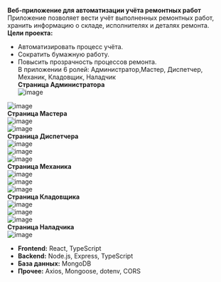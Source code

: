 **Веб-приложение для автоматизации учёта ремонтных работ**  
Приложение позволяет вести учёт выполненных ремонтных работ, хранить информацию о складе, исполнителях и деталях ремонта.  
**Цели проекта:**
- Автоматизировать процесс учёта.
- Сократить бумажную работу.
- Повысить прозрачность процессов ремонта.  
В приложении 6 ролей: Администратор,Мастер, Диспетчер, Механик, Кладовщик, Наладчик  
**Страница Администратора**  
  ![image](https://github.com/user-attachments/assets/282663fb-d109-46f7-89d6-5d8bb5897b67)  
  
![image](https://github.com/user-attachments/assets/ca8bf245-8778-4d3d-824a-a2ed211e8b28)  
**Страница Мастера**  
![image](https://github.com/user-attachments/assets/02690a9a-4830-45ba-90b4-5b975c5ca9f1)  
![image](https://github.com/user-attachments/assets/6a19767e-af12-4231-bd3a-77542bcfd277)  
**Страница Диспетчера**  
![image](https://github.com/user-attachments/assets/4bd06363-64f1-49f7-a49a-9de0ffa2c359)  
![image](https://github.com/user-attachments/assets/81ff2f31-c6d9-435b-8ab6-ed9d72f8df95)  
![image](https://github.com/user-attachments/assets/881f221b-8a4b-4601-b8f0-3ae18d82502c)  
**Страница Механика**  
![image](https://github.com/user-attachments/assets/1a17d0c4-6222-4e87-b105-e35fe1a07eb1)  
![image](https://github.com/user-attachments/assets/45acb059-02d7-42ce-9080-16e2f5564661)  
![image](https://github.com/user-attachments/assets/44c8724a-1ea2-4008-aace-8f8af752c4f8)  
**Страница Кладовщика**  
![image](https://github.com/user-attachments/assets/739e6e65-315e-485c-93b2-b28e465a2ef7)  
![image](https://github.com/user-attachments/assets/27f70248-f325-4f01-8b74-83a5e322682a)  
![image](https://github.com/user-attachments/assets/2b1fa6f6-7243-4fd0-a2c0-583d883392a1)  
**Страница Наладчика**  
![image](https://github.com/user-attachments/assets/f284d37f-4808-43af-a71b-7628b1c14bd3)  

- **Frontend:** React, TypeScript
- **Backend:** Node.js, Express, TypeScript
- **База данных:** MongoDB
- **Прочее:** Axios, Mongoose, dotenv, CORS

